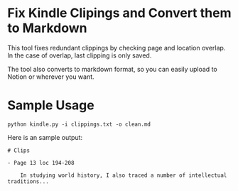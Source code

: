 # Fix Kindle Clipings and Convert them to Markdown

This tool fixes redundant clippings by checking page and location overlap. 
In the case of overlap, last clipping is only saved.

The tool also converts to markdown format, so you can easily upload to Notion or
wherever you want.

# Sample Usage

`python kindle.py -i clippings.txt -o clean.md`

Here is an sample output:

```
# Clips

- Page 13 loc 194-208 

    In studying world history, I also traced a number of intellectual traditions...
```
